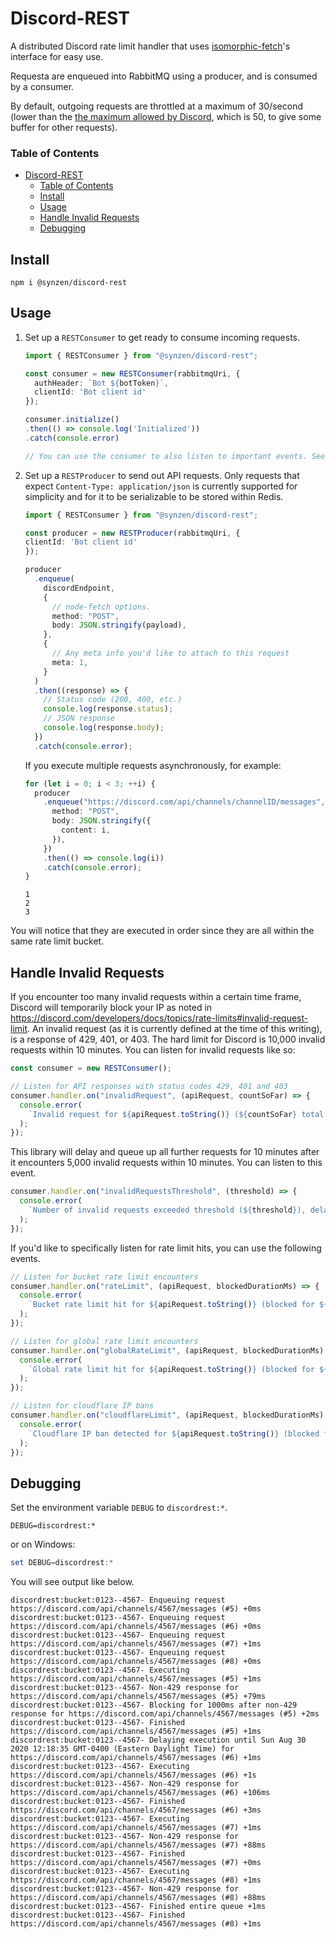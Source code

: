 # Discord-REST

A distributed Discord rate limit handler that uses [isomorphic-fetch](https://github.com/matthew-andrews/isomorphic-fetch)'s interface for easy use.

Requesta are enqueued into RabbitMQ using a producer, and is consumed by a consumer.

By default, outgoing requests are throttled at a maximum of 30/second (lower than the [the maximum allowed by Discord](https://discord.com/developers/docs/topics/rate-limits#global-rate-limit), which is 50, to give some buffer for other requests).

### Table of Contents

- [Discord-REST](#discord-rest)
    - [Table of Contents](#table-of-contents)
  - [Install](#install)
  - [Usage](#usage)
  - [Handle Invalid Requests](#handle-invalid-requests)
  - [Debugging](#debugging)

## Install

```
npm i @synzen/discord-rest
```

## Usage

1. Set up a `RESTConsumer` to get ready to consume incoming requests.

    ```ts
    import { RESTConsumer } from "@synzen/discord-rest";

    const consumer = new RESTConsumer(rabbitmqUri, {
      authHeader: `Bot ${botToken}`,
      clientId: 'Bot client id'
    });

    consumer.initialize()
    .then(() => console.log('Initialized'))
    .catch(console.error)

    // You can use the consumer to also listen to important events. See #handle-invalid-requests section
    ```

2. Set up a `RESTProducer` to send out API requests. Only requests that expect `Content-Type: application/json` is currently supported for simplicity and for it to be serializable to be stored within Redis.

    ```ts
    import { RESTConsumer } from "@synzen/discord-rest";

    const producer = new RESTProducer(rabbitmqUri, {
    clientId: 'Bot client id'
    });

    producer
      .enqueue(
        discordEndpoint,
        {
          // node-fetch options.
          method: "POST",
          body: JSON.stringify(payload),
        },
        {
          // Any meta info you'd like to attach to this request
          meta: 1,
        }
      )
      .then((response) => {
        // Status code (200, 400, etc.)
        console.log(response.status);
        // JSON response
        console.log(response.body);
      })
      .catch(console.error);
    ```

    If you execute multiple requests asynchronously, for example:

    ```ts
    for (let i = 0; i < 3; ++i) {
      producer
        .enqueue("https://discord.com/api/channels/channelID/messages", {
          method: "POST",
          body: JSON.stringify({
            content: i,
          }),
        })
        .then(() => console.log(i))
        .catch(console.error);
    }
    ```

    ```shell
    1
    2
    3
    ```

  You will notice that they are executed in order since they are all within the same rate limit bucket.


## Handle Invalid Requests

If you encounter too many invalid requests within a certain time frame, Discord will temporarily block your IP as noted in https://discord.com/developers/docs/topics/rate-limits#invalid-request-limit. An invalid request (as it is currently defined at the time of this writing), is a response of 429, 401, or 403. The hard limit for Discord is 10,000 invalid requests within 10 minutes. You can listen for invalid requests like so:

```ts
const consumer = new RESTConsumer();

// Listen for API responses with status codes 429, 401 and 403
consumer.handler.on("invalidRequest", (apiRequest, countSoFar) => {
  console.error(
    `Invalid request for ${apiRequest.toString()} (${countSoFar} total within 10 minutes)`
  );
});
```

This library will delay and queue up all further requests for 10 minutes after it encounters 5,000 invalid requests within 10 minutes. You can listen to this event.

```ts
consumer.handler.on("invalidRequestsThreshold", (threshold) => {
  console.error(
    `Number of invalid requests exceeded threshold (${threshold}), delaying all tasks by 10 minutes`
  );
});
```

If you'd like to specifically listen for rate limit hits, you can use the following events.

```ts
// Listen for bucket rate limit encounters
consumer.handler.on("rateLimit", (apiRequest, blockedDurationMs) => {
  console.error(
    `Bucket rate limit hit for ${apiRequest.toString()} (blocked for ${blockedDurationMs}ms)`
  );
});

// Listen for global rate limit encounters
consumer.handler.on("globalRateLimit", (apiRequest, blockedDurationMs) => {
  console.error(
    `Global rate limit hit for ${apiRequest.toString()} (blocked for ${blockedDurationMs}ms)`
  );
});

// Listen for cloudflare IP bans
consumer.handler.on("cloudflareLimit", (apiRequest, blockedDurationMs) => {
  console.error(
    `Cloudflare IP ban detected for ${apiRequest.toString()} (blocked for ${blockedDurationMs}ms)`
  );
});
```

## Debugging

Set the environment variable `DEBUG` to `discordrest:*`.

```shell
DEBUG=discordrest:*
```

or on Windows:

```powershell
set DEBUG=discordrest:*
```

You will see output like below.

```shell
discordrest:bucket:0123--4567- Enqueuing request https://discord.com/api/channels/4567/messages (#5) +0ms
discordrest:bucket:0123--4567- Enqueuing request https://discord.com/api/channels/4567/messages (#6) +0ms
discordrest:bucket:0123--4567- Enqueuing request https://discord.com/api/channels/4567/messages (#7) +1ms
discordrest:bucket:0123--4567- Enqueuing request https://discord.com/api/channels/4567/messages (#8) +0ms
discordrest:bucket:0123--4567- Executing https://discord.com/api/channels/4567/messages (#5) +1ms
discordrest:bucket:0123--4567- Non-429 response for https://discord.com/api/channels/4567/messages (#5) +79ms
discordrest:bucket:0123--4567- Blocking for 1000ms after non-429 response for https://discord.com/api/channels/4567/messages (#5) +2ms
discordrest:bucket:0123--4567- Finished https://discord.com/api/channels/4567/messages (#5) +1ms
discordrest:bucket:0123--4567- Delaying execution until Sun Aug 30 2020 12:18:35 GMT-0400 (Eastern Daylight Time) for https://discord.com/api/channels/4567/messages (#6) +1ms
discordrest:bucket:0123--4567- Executing https://discord.com/api/channels/4567/messages (#6) +1s
discordrest:bucket:0123--4567- Non-429 response for https://discord.com/api/channels/4567/messages (#6) +106ms
discordrest:bucket:0123--4567- Finished https://discord.com/api/channels/4567/messages (#6) +3ms
discordrest:bucket:0123--4567- Executing https://discord.com/api/channels/4567/messages (#7) +1ms
discordrest:bucket:0123--4567- Non-429 response for https://discord.com/api/channels/4567/messages (#7) +88ms
discordrest:bucket:0123--4567- Finished https://discord.com/api/channels/4567/messages (#7) +0ms
discordrest:bucket:0123--4567- Executing https://discord.com/api/channels/4567/messages (#8) +1ms
discordrest:bucket:0123--4567- Non-429 response for https://discord.com/api/channels/4567/messages (#8) +88ms
discordrest:bucket:0123--4567- Finished entire queue +1ms
discordrest:bucket:0123--4567- Finished https://discord.com/api/channels/4567/messages (#8) +1ms
```
